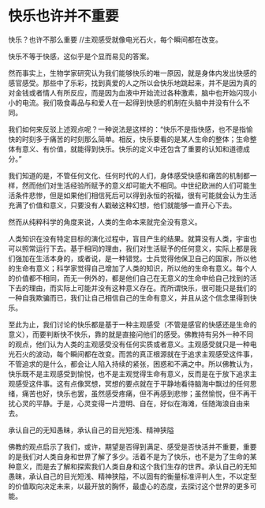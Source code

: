 # 快乐也许并不重要
快乐？也许不那么重要
//主观感受就像电光石火，每个瞬间都在改变。

快乐不等于快感，这似乎是个显而易见的答案。


然而事实上，生物学家研究认为我们能够快乐的唯一原因，就是身体内发出快感的感官感受。那些中了乐彩，找到真爱的人之所以会快乐地跳起来，并不是因为真的对金钱或者情人有所反应，而是因为血液中开始流过各种激素，脑中也开始闪现小小的电流。我们吸食毒品与和爱人在一起得到快感的机制在头脑中并没有什么不同。

我们如何来反驳上述观点呢？一种说法是这样的：“快乐不是指快感，也不是指愉快的时刻多于痛苦的时刻那么简单。相反，快乐要看的是某人生命的整体；生命整体有意义、有价值，就能得到快乐。快乐的定义中还包含了重要的认知和道德成分。”

我们知道的是，不管任何文化、任何时代的人们，身体感受快感和痛苦的机制都一样，然而他们对生活经验所赋予的意义却可能大不相同。中世纪欧洲的人们可能生活条件悲惨，但是如果他们相信死后可以得到永恒的祝福，很有可能就会认为生活充满了价值和意义，只要没有人戳破这种幻想，他们就能够一直开心下去。

然而从纯粹科学的角度来说，人类的生命本来就完全没有意义。


人类知识在没有特定目标的演化过程中，盲目产生的结果。就算没有人类，宇宙也可以照常运行下去。基于相同的理由，我们对生活赋予的任何意义，实际上都是我们强加在生活本身的，或者说，是一种错觉。士兵觉得他保卫自己的国家，所以他的生命有意义；科学家觉得自己增加了人类的知识，所以他的生命有意义。每个人的价值都不相同，而无一例外的，都是他们自己在无意义的生命中给自己找到的活下去的理由，而实际上可能并没有这种意义存在。而所谓快乐，很可能只是我们的一种自我欺骗而已，我们让自己相信自己的生命有意义，并且从这个信念里得到快乐。

至此为止，我们讨论的快乐都是基于一种主观感受（不管是感官的快感还是生命的意义），而要判断快不快乐，靠的就是直接问他们的感受。佛教持有另外一种不同的观点，他们认为人类的主观感受没有任何实质或者意义。主观感受就只是一种电光石火的波动，每个瞬间都在改变。而苦的真正根源就在于追求主观感受这件事，不管追求的是什么，都会让人陷入持续的紧张，困惑和不满之中。所以佛教认为，快乐既不是主观感受到愉悦，也不是主观觉得生命有意义，反而是在于放下追求主观感受这件事。这有点像冥想，冥想的要点就在于平静地看待脑海中飘过的任何思绪，痛苦也好，快乐也罢，虽然感受疼痛，但不再感到悲惨；虽然愉悦，但不再干扰心灵的平静。于是，心灵变得一片澄明、自在，好似在海滩，任随海浪自由来去。

承认自己的无知愚昧，承认自己的目光短浅、精神狭隘

佛教的观点启示了我们，或许，期望是否得到满足、感受是否快活并不重要，重要的是我们对人类自身和世界了解了多少。活着不是为了快乐，也不是为了生命的某种意义，而是去了解和探索我们人类自身和这个我们生存的世界。承认自己的无知愚昧，承认自己的目光短浅、精神狭隘，不以固有的衡量标准评判人生，不以定型的价值取向决定未来，以最开放的胸怀，最虚心的态度，去探讨这个世界的更多可能。
